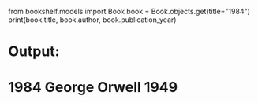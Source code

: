from bookshelf.models import Book
book = Book.objects.get(title="1984")
print(book.title, book.author, book.publication_year)

# Output:
# 1984 George Orwell 1949

